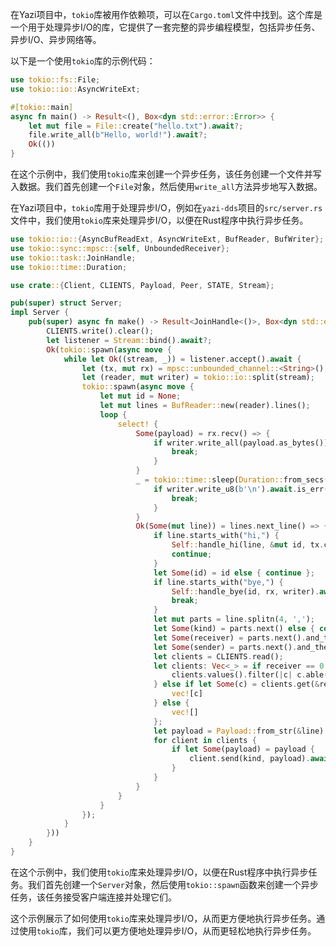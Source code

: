 在Yazi项目中，`tokio`库被用作依赖项，可以在`Cargo.toml`文件中找到。这个库是一个用于处理异步I/O的库，它提供了一套完整的异步编程模型，包括异步任务、异步I/O、异步网络等。

以下是一个使用`tokio`库的示例代码：

```rust
use tokio::fs::File;
use tokio::io::AsyncWriteExt;

#[tokio::main]
async fn main() -> Result<(), Box<dyn std::error::Error>> {
    let mut file = File::create("hello.txt").await?;
    file.write_all(b"Hello, world!").await?;
    Ok(())
}
```

在这个示例中，我们使用`tokio`库来创建一个异步任务，该任务创建一个文件并写入数据。我们首先创建一个`File`对象，然后使用`write_all`方法异步地写入数据。

在Yazi项目中，`tokio`库用于处理异步I/O，例如在`yazi-dds`项目的`src/server.rs`文件中，我们使用`tokio`库来处理异步I/O，以便在Rust程序中执行异步任务。

```rust
use tokio::io::{AsyncBufReadExt, AsyncWriteExt, BufReader, BufWriter};
use tokio::sync::mpsc::{self, UnboundedReceiver};
use tokio::task::JoinHandle;
use tokio::time::Duration;

use crate::{Client, CLIENTS, Payload, Peer, STATE, Stream};

pub(super) struct Server;
impl Server {
	pub(super) async fn make() -> Result<JoinHandle<()>, Box<dyn std::error::Error>> {
		CLIENTS.write().clear();
		let listener = Stream::bind().await?;
		Ok(tokio::spawn(async move {
			while let Ok((stream, _)) = listener.accept().await {
				let (tx, mut rx) = mpsc::unbounded_channel::<String>();
				let (reader, mut writer) = tokio::io::split(stream);
				tokio::spawn(async move {
					let mut id = None;
					let mut lines = BufReader::new(reader).lines();
					loop {
						select! {
							Some(payload) = rx.recv() => {
								if writer.write_all(payload.as_bytes()).await.is_err() {
									break;
								}
							}
							_ = tokio::time::sleep(Duration::from_secs(5)) => {
								if writer.write_u8(b'\n').await.is_err() {
									break;
								}
							}
							Ok(Some(mut line)) = lines.next_line() => {
								if line.starts_with("hi,") {
									Self::handle_hi(line, &mut id, tx.clone());
									continue;
								}
								let Some(id) = id else { continue };
								if line.starts_with("bye,") {
									Self::handle_bye(id, rx, writer).await;
									break;
								}
								let mut parts = line.splitn(4, ',');
								let Some(kind) = parts.next() else { continue };
								let Some(receiver) = parts.next().and_then(|s| s.parse().ok()) else { continue };
								let Some(sender) = parts.next().and_then(|s| s.parse::<u64>().ok()) else { continue };
								let clients = CLIENTS.read();
								let clients: Vec<_> = if receiver == 0 {
									clients.values().filter(|c| c.able(kind)).collect()
								} else if let Some(c) = clients.get(&receiver).filter(|c| c.able(kind)) {
									vec![c]
								} else {
									vec![]
								};
								let payload = Payload::from_str(&line).ok();
								for client in clients {
									if let Some(payload) = payload {
										client.send(kind, payload).await;
									}
								}
							}
						}
					}
				});
			}
		}))
	}
}
```

在这个示例中，我们使用`tokio`库来处理异步I/O，以便在Rust程序中执行异步任务。我们首先创建一个`Server`对象，然后使用`tokio::spawn`函数来创建一个异步任务，该任务接受客户端连接并处理它们。

这个示例展示了如何使用`tokio`库来处理异步I/O，从而更方便地执行异步任务。通过使用`tokio`库，我们可以更方便地处理异步I/O，从而更轻松地执行异步任务。